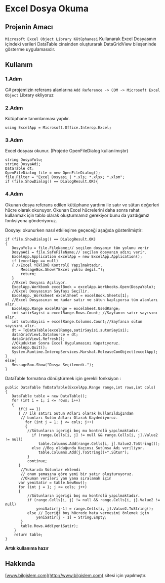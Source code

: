# Excel Dosya Okuma

## Projenin Amacı
  `Microsoft Excel Object Library Kütüphanesi` Kullanarak Excel Dosyasının içindeki verileri DataTable cinsinden oluşturarak DataGridView bileşeninde gösterme uygulamasıdır.

## Kullanım
  ### 1.Adım

  C# projemizin referans alanlarına `Add Reference -> COM -> Microsoft Excel Object` Library ekliyoruz

  ### 2.Adım
  
  Kütüphane tanımlanması yapılır.

  ```
  using ExcelApp = Microsoft.Office.Interop.Excel;
  ```

  ### 3.Adım
  Excel dosyası okunur. (Projede OpenFileDialog kullanılmıştır)

  ```
  string DosyaYolu;
  string DosyaAdi;
  DataTable dt;
  OpenFileDialog file = new OpenFileDialog();
  file.Filter = "Excel Dosyası | *.xls; *.xlsx; *.xlsm";
  if (file.ShowDialog() == DialogResult.OK){
  ```
  
  ### 4.Adım
  Okunan dosya referans edilen kütüphane yardımı ile satır ve sütun değerleri hücre olarak okunuyor. Okunan Excel hücrelerini daha sonra rahat kullanmak için tablo olarak oluşturmamız gerekiyor bunu da yazdığımız fonksiyona gönderiyoruz.

  Dosyayı okunurken nasıl etkileşime geçeceği aşağıda gösterilmiştir:
  ```
  if (file.ShowDialog() == DialogResult.OK)
  {
     DosyaYolu = file.FileName;// seçilen dosyanın tüm yolunu verir
     DosyaAdi = file.SafeFileName;// seçilen dosyanın adını verir.
     ExcelApp.Application excelApp = new ExcelApp.Application();
     if (excelApp == null)
     { //Excel Yüklümü Kontrolü Yapılmaktadır.
         MessageBox.Show("Excel yüklü değil.");
         return;
     }
     //Excel Dosyası Açılıyor.
     ExcelApp.Workbook excelBook = excelApp.Workbooks.Open(DosyaYolu);
     //Excel Dosyasının Sayfası Seçilir.
     ExcelApp._Worksheet excelSheet = excelBook.Sheets[1];
     //Excel Dosyasının ne kadar satır ve sütun kaplıyorsa tüm alanları alır.
     ExcelApp.Range excelRange = excelSheet.UsedRange;
     int satirSayisi = excelRange.Rows.Count; //Sayfanın satır sayısını alır.
     int sutunSayisi = excelRange.Columns.Count;//Sayfanın sütun sayısını alır.
     dt = ToDataTable(excelRange,satirSayisi,sutunSayisi);
     dataGridView1.DataSource = dt;
     dataGridView1.Refresh();
     //Okuduktan Sonra Excel Uygulamasını Kapatıyoruz.
     excelApp.Quit();
     System.Runtime.InteropServices.Marshal.ReleaseComObject(excelApp);
  }
  else{
     MessageBox.Show("Dosya Seçilemedi.");
  }
  ```
    
 DataTable formatına dönüştürmek için gerekli fonksiyon :

  ```
  public DataTable ToDataTable(ExcelApp.Range range,int rows,int cols)
  {
     DataTable table = new DataTable();
     for (int i = 1; i <= rows; i++)
     {
        if(i == 1)
        { // ilk satırı Sutun Adları olarak kullanıldığından
         // bunları Sutün Adları Olarak Kaydediyoruz.
           for (int j = 1; j <= cols; j++)
           {
            //Sütunların içeriği boş mu kontrolü yapılmaktadır.
              if (range.Cells[i, j] != null && range.Cells[i, j].Value2 != null)
                 table.Columns.Add(range.Cells[i, j].Value2.ToString());
              else //Boş olduğunda Kaçınsı Sutünsa Adı veriliyor.
                 table.Columns.Add(j.ToString()+".Sütun"); 
            }
            continue;
        }
         //Yukarıda Sütunlar eklendi
         // onun şemasına göre yeni bir satır oluşturuyoruz. 
         //Okunan verileri yan yana sıralamak için
        var yeniSatir = table.NewRow();
        for (int j = 1; j <= cols; j++)
        {
            //Sütunların içeriği boş mu kontrolü yapılmaktadır.
            if (range.Cells[i, j] != null && range.Cells[i, j].Value2 != null)
                yeniSatir[j-1] = range.Cells[i, j].Value2.ToString();
            else // İçeriği boş hücrede hata vermesini önlemek için
                yeniSatir[j - 1] = String.Empty;
         }
         table.Rows.Add(yeniSatir);
      }
      return table;
  }

  ```
  
  **Artık kullanıma hazır**
  
## Hakkında
  [www.bilgislem.com](http://www.bilgislem.com) sitesi için yapılmıştır.

